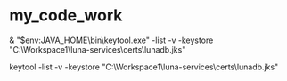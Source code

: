 # my_code_work

& "$env:JAVA_HOME\bin\keytool.exe" -list -v -keystore "C:\Workspace1\luna-services\certs\lunadb.jks"

keytool -list -v -keystore "C:\Workspace1\luna-services\certs\lunadb.jks"